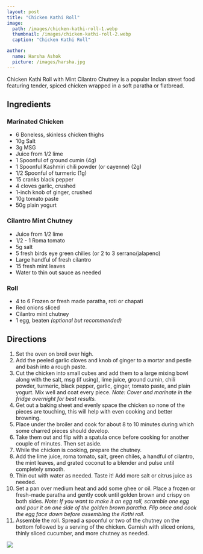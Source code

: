 ```yaml
---
layout: post
title: "Chicken Kathi Roll"
image:
  path: /images/chicken-kathi-roll-1.webp
  thumbnail: /images/chicken-kathi-roll-2.webp
  caption: "Chicken Kathi Roll"

author:
  name: Harsha Ashok
  picture: /images/harsha.jpg
---
```


Chicken Kathi Roll with Mint Cilantro Chutney is a popular Indian street food featuring tender, spiced chicken wrapped in a soft paratha or flatbread.

## Ingredients

### Marinated Chicken

- 6 Boneless, skinless chicken thighs
- 10g Salt
- 3g MSG
- Juice from 1/2 lime
- 1 Spoonful of ground cumin (4g)
- 1 Spoonful Kashmiri chili powder (or cayenne) (2g)
- 1/2 Spoonful of turmeric (1g)
- 15 cranks black pepper
- 4 cloves garlic, crushed
- 1-inch knob of ginger, crushed
- 10g tomato paste
- 50g plain yogurt

### Cilantro Mint Chutney

- Juice from 1/2 lime
- 1/2 - 1 Roma tomato
- 5g salt
- 5 fresh birds eye green chilies (or 2 to 3 serrano/jalapeno)
- Large handful of fresh cilantro
- 15 fresh mint leaves
- Water to thin out sauce as needed

### Roll

- 4 to 6 Frozen or fresh made paratha, roti or chapati
- Red onions sliced
- Cilantro mint chutney
- 1 egg, beaten _(optional but recommended)_

## Directions

1. Set the oven on broil over high.
2. Add the peeled garlic cloves and knob of ginger to a mortar and pestle and bash into a rough paste.
3. Cut the chicken into small cubes and add them to a large mixing bowl along with the salt, msg (if using), lime juice, ground cumin, chili powder, turmeric, black pepper, garlic, ginger, tomato paste, and plain yogurt. Mix well and coat every piece. _Note: Cover and marinate in the fridge overnight for best results._
4. Get out a baking sheet and evenly space the chicken so none of the pieces are touching, this will help with even cooking and better browning.
5. Place under the broiler and cook for about 8 to 10 minutes during which some charred pieces should develop.
6. Take them out and flip with a spatula once before cooking for another couple of minutes. Then set aside.
7. While the chicken is cooking, prepare the chutney.
8. Add the lime juice, roma tomato, salt, green chiles, a handful of cilantro, the mint leaves, and grated coconut to a blender and pulse until completely smooth.
9. Thin out with water as needed. Taste it! Add more salt or citrus juice as needed.
10. Set a pan over medium heat and add some ghee or oil. Place a frozen or fresh-made paratha and gently cook until golden brown and crispy on both sides. _Note: If you want to make it an egg roll, scramble one egg and pour it on one side of the golden brown paratha. Flip once and cook the egg face down before assembling the Kathi roll._
11. Assemble the roll. Spread a spoonful or two of the chutney on the bottom followed by a serving of the chicken. Garnish with sliced onions, thinly sliced cucumber, and more chutney as needed.

<img src="/rosies-recipes/images/chicken-kathi-roll-2.webp">
